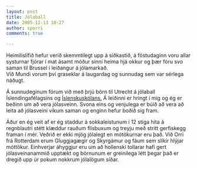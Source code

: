 ```yaml
---
layout: post
title: Jólaball
date: 2005-12-13 10:27
author: sporri
comments: true

---
```

Heimilislífið hefur verið skemmtilegt upp á síðkastið, á föstudaginn voru allar systurnar fjórar í mat ásamt móður sinni heima hjá okkur og þær fóru svo saman til Brussel í leiðangur á jólamarkað.  
Við Mundi vorum því graseklar á laugardag og sunnudag sem var sérlega náðugt. 

Á sunnudeginum fórum við með þrjú börn til Utrecht á jólaball Íslendingafélagsins og <a href="http://home.planet.nl/~thora.vigfus/">Íslenskuskólans.</a> Á leiðinni er hringt í mig og ég er beðinn um að vera jólasveinn. Svona eins og venjulega er búið að vera að leita að jólasveini vikum saman og enginn hefur boðið sig fram. 

Áður en ég veit af er ég staddur á sokkaleistunum í 12 stiga hita á regnblautri stétt klæddur rauðum flísbuxum og treyju með strítt gerfiskegg framan í mér. Veðrið er ekki mjög jólalegt en mótökurnar eru það. Við Orri frá Rotterdam erum Gluggjagægir og Skyrgámur og fáum sem slíkir hlýjar móttökur.  Einhverjar áhyggjur eru um að hollenski tollarar hafi gert jólasveinanammið upptækt og börnunum er greinilega létt þegar það er dregið upp úr pokum nokkrum jólalögum síðar.
